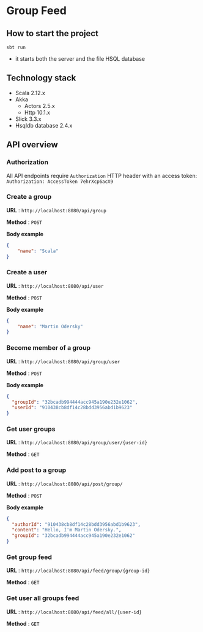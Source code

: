 # Group Feed

## How to start the project

`sbt run` 
- it starts both the server and the file HSQL database

## Technology stack
- Scala 2.12.x
- Akka
    - Actors 2.5.x
    - Http 10.1.x
- Slick 3.3.x
- Hsqldb database 2.4.x

## API overview

### Authorization
All API endpoints require `Authorization` HTTP header with an access token:
`Authorization: AccessToken 7ehrXcp6acX9`

### Create a group

**URL** : `http://localhost:8080/api/group`

**Method** : `POST`

**Body example**

```json
{
    "name": "Scala"
}
```

### Create a user

**URL** : `http://localhost:8080/api/user`

**Method** : `POST`

**Body example**

```json
{
    "name": "Martin Odersky"
}
```

### Become member of a group

**URL** : `http://localhost:8080/api/group/user`

**Method** : `POST`

**Body example**

```json
{
  "groupId": "32bcadb994444acc945a190e232e1062",
  "userId": "910438cb8df14c28bdd3956abd1b9623"
}
```

### Get user groups

**URL** : `http://localhost:8080/api/group/user/{user-id}`

**Method** : `GET`

### Add post to a group

**URL** : `http://localhost:8080/api/post/group/`

**Method** : `POST`

**Body example**

```json
{
  "authorId": "910438cb8df14c28bdd3956abd1b9623",
  "content": "Hello, I'm Martin Odersky.",
  "groupId": "32bcadb994444acc945a190e232e1062"
}
```

### Get group feed

**URL** : `http://localhost:8080/api/feed/group/{group-id}`

**Method** : `GET`

### Get user all groups feed

**URL** : `http://localhost:8080/api/feed/all/{user-id}`

**Method** : `GET`
